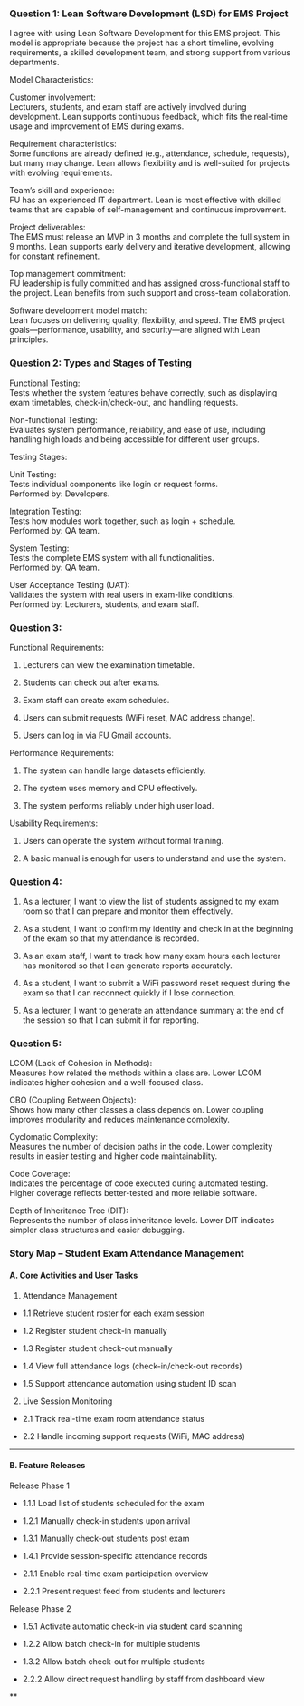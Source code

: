 ### Question 1: Lean Software Development (LSD) for EMS Project

I agree with using Lean Software Development for this EMS project. This model is appropriate because the project has a short timeline, evolving requirements, a skilled development team, and strong support from various departments.

Model Characteristics:

Customer involvement:  
Lecturers, students, and exam staff are actively involved during development. Lean supports continuous feedback, which fits the real-time usage and improvement of EMS during exams.

Requirement characteristics:  
Some functions are already defined (e.g., attendance, schedule, requests), but many may change. Lean allows flexibility and is well-suited for projects with evolving requirements.

Team’s skill and experience:  
FU has an experienced IT department. Lean is most effective with skilled teams that are capable of self-management and continuous improvement.

Project deliverables:  
The EMS must release an MVP in 3 months and complete the full system in 9 months. Lean supports early delivery and iterative development, allowing for constant refinement.

Top management commitment:  
FU leadership is fully committed and has assigned cross-functional staff to the project. Lean benefits from such support and cross-team collaboration.

Software development model match:  
Lean focuses on delivering quality, flexibility, and speed. The EMS project goals—performance, usability, and security—are aligned with Lean principles.

  

### Question 2: Types and Stages of Testing

Functional Testing:  
Tests whether the system features behave correctly, such as displaying exam timetables, check-in/check-out, and handling requests.

Non-functional Testing:  
Evaluates system performance, reliability, and ease of use, including handling high loads and being accessible for different user groups.

Testing Stages:

Unit Testing:  
Tests individual components like login or request forms.  
Performed by: Developers.

Integration Testing:  
Tests how modules work together, such as login + schedule.  
Performed by: QA team.

System Testing:  
Tests the complete EMS system with all functionalities.  
Performed by: QA team.

User Acceptance Testing (UAT):  
Validates the system with real users in exam-like conditions.  
Performed by: Lecturers, students, and exam staff.

  

### Question 3: 

Functional Requirements:

1. Lecturers can view the examination timetable.  
      
    
2. Students can check out after exams.  
      
    
3. Exam staff can create exam schedules.  
      
    
4. Users can submit requests (WiFi reset, MAC address change).  
      
    
5. Users can log in via FU Gmail accounts.  
      
    

Performance Requirements:

1. The system can handle large datasets efficiently.  
      
    
2. The system uses memory and CPU effectively.  
      
    
3. The system performs reliably under high user load.  
      
    

Usability Requirements:

1. Users can operate the system without formal training.  
      
    
2. A basic manual is enough for users to understand and use the system.  
      
    

  

### Question 4:

1. As a lecturer, I want to view the list of students assigned to my exam room so that I can prepare and monitor them effectively.  
      
    
2. As a student, I want to confirm my identity and check in at the beginning of the exam so that my attendance is recorded.  
      
    
3. As an exam staff, I want to track how many exam hours each lecturer has monitored so that I can generate reports accurately.  
      
    
4. As a student, I want to submit a WiFi password reset request during the exam so that I can reconnect quickly if I lose connection.  
      
    
5. As a lecturer, I want to generate an attendance summary at the end of the session so that I can submit it for reporting.
    

  
  

  

### Question 5: 

LCOM (Lack of Cohesion in Methods):  
Measures how related the methods within a class are. Lower LCOM indicates higher cohesion and a well-focused class.

CBO (Coupling Between Objects):  
Shows how many other classes a class depends on. Lower coupling improves modularity and reduces maintenance complexity.

Cyclomatic Complexity:  
Measures the number of decision paths in the code. Lower complexity results in easier testing and higher code maintainability.

Code Coverage:  
Indicates the percentage of code executed during automated testing. Higher coverage reflects better-tested and more reliable software.

Depth of Inheritance Tree (DIT):  
Represents the number of class inheritance levels. Lower DIT indicates simpler class structures and easier debugging.

### Story Map – Student Exam Attendance Management

  

#### A. Core Activities and User Tasks

1. Attendance Management

- 1.1 Retrieve student roster for each exam session  
      
    
- 1.2 Register student check-in manually  
      
    
- 1.3 Register student check-out manually  
      
    
- 1.4 View full attendance logs (check-in/check-out records)  
      
    
- 1.5 Support attendance automation using student ID scan  
      
    

2. Live Session Monitoring

- 2.1 Track real-time exam room attendance status  
      
    
- 2.2 Handle incoming support requests (WiFi, MAC address)  
      
    

---

#### B. Feature Releases

Release Phase 1

- 1.1.1 Load list of students scheduled for the exam  
      
    
- 1.2.1 Manually check-in students upon arrival  
      
    
- 1.3.1 Manually check-out students post exam  
      
    
- 1.4.1 Provide session-specific attendance records  
      
    
- 2.1.1 Enable real-time exam participation overview  
      
    
- 2.2.1 Present request feed from students and lecturers  
      
    

Release Phase 2

- 1.5.1 Activate automatic check-in via student card scanning  
      
    
- 1.2.2 Allow batch check-in for multiple students  
      
    
- 1.3.2 Allow batch check-out for multiple students  
      
    
- 2.2.2 Allow direct request handling by staff from dashboard view  
      
    

  
**